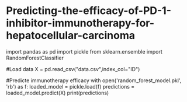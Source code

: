 # Predicting-the-efficacy-of-PD-1-inhibitor-immunotherapy-for-hepatocellular-carcinoma
import pandas as  pd
import pickle
from sklearn.ensemble import RandomForestClassifier

#Load data
X = pd.read_csv("data.csv",index_col="ID")

#Predicte immunotherapy efficacy
with open('random_forest_model.pkl', 'rb') as f:
    loaded_model = pickle.load(f)
predictions = loaded_model.predict(X)
print(predictions)
